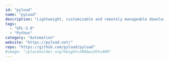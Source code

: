 ```yaml
---
id: "pyload"
name: "pyLoad"
description: "Lightweight, customizable and remotely manageable downloader for 1-click-hosting sites like rapidshare.com or uploaded.to."
tags:
  - "GPL-3.0"
  - "Python"
category: "Automation"
website: "https://pyload.net/"
repo: "https://github.com/pyload/pyload"
#image: "/placeholder.svg?height=300&width=400"
---
```


